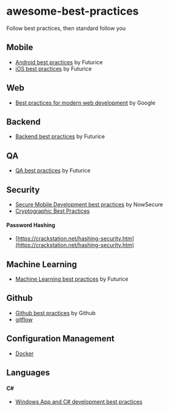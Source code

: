 # awesome-best-practices
Follow best practices, then standard follow you

## Mobile
- [Android best practices](https://github.com/futurice/android-best-practices) by Futurice
- [iOS best practices](https://github.com/futurice/ios-good-practices) by Futurice

## Web
- [Best practices for modern web development](https://github.com/google/WebFundamentals) by Google

## Backend
- [Backend best practices](https://github.com/futurice/backend-best-practices) by Futurice

## QA
- [QA best practices](https://github.com/futurice/QA-best-practices) by Futurice

## Security
- [Secure Mobile Development best practices](https://github.com/nowsecure/secure-mobile-development) by NowSecure
- [Cryptographic Best Practices](https://gist.github.com/atoponce/07d8d4c833873be2f68c34f9afc5a78a)

#### Password Hashing
- [https://crackstation.net/hashing-security.htm](https://crackstation.net/hashing-security.htm)

## Machine Learning
- [Machine Learning best practices](https://github.com/futurice/machine-learning-best-practices) by Futurice

## Github
- [Github best practices](https://resources.github.com/videos/github-best-practices/) by Github
- [gitflow](https://github.com/nvie/gitflow)

## Configuration Management
- [Docker](https://github.com/FuriKuri/docker-best-practices)


## Languages

#### C#
- [Windows App and C# development best practices](https://github.com/futurice/windows-app-development-best-practices)

